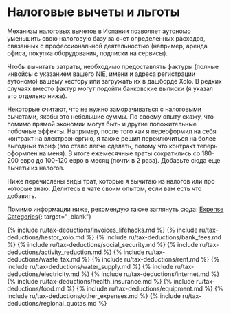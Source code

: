 # Налоговые вычеты и льготы

Механизм налоговых вычетов в Испании позволяет аутономо уменьшить свою налоговую базу за счет определенных расходов,
связанных с профессиональной деятельностью (например, аренда офиса, покупка оборудования, подписки на сервисы).

Чтобы вычитать затраты, необходимо предоставлять фактуры (полные инвойсы с указанием вашего NIE, имени и адреса
регистрации аутономо) вашему хестору или загружать их в дашборде Xolo. В редких случаях вместо фактур могут подойти
банковские выписки (я указал это отдельно ниже).

Некоторые считают, что не нужно заморачиваться с налоговыми вычетами, якобы это небольшие суммы. По своему опыту скажу,
что помимо прямой экономии могут быть и другие положительные побочные эффекты. Например, после того как я
переоформил на себя контракт на электроэнергию, я также решил переключиться на более выгодный тариф (это стало легче
сделать, потому что контракт теперь оформлен на меня). В итоге ежемесячные траты сократились со 180-200 евро до 100-120
евро в месяц (почти в 2 раза). Добавьте сюда еще вычеты из налогов.

Ниже перечислены виды трат, которые я вычитаю из налогов или про которые знаю. Делитесь в чате своим опытом, если 
вам есть что добавить.

Помимо информации ниже, рекомендую также заглянуть
сюда: [Expense Categories](https://www.xolo.io/es-en/faq/xolo-spain/category/all-you-can-deduct-as-a-freelancer-in-spain/subcategory/expense-categories){:
target="_blank"}

{% include ru/tax-deductions/invoices_lifehacks.md %}
{% include ru/tax-deductions/hestor_xolo.md %}
{% include ru/tax-deductions/bank_fees.md %}
{% include ru/tax-deductions/social_security.md %}
{% include ru/tax-deductions/activity_reduction.md %}
{% include ru/tax-deductions/waste_tax.md %}
{% include ru/tax-deductions/rent.md %}
{% include ru/tax-deductions/water_supply.md %}
{% include ru/tax-deductions/electricity.md %}
{% include ru/tax-deductions/internet.md %}
{% include ru/tax-deductions/health_insurance.md %}
{% include ru/tax-deductions/food.md %}
{% include ru/tax-deductions/equipment.md %}
{% include ru/tax-deductions/other_expenses.md %}
{% include ru/tax-deductions/regional_quotas.md %}
